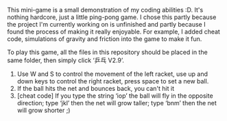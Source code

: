 This mini-game is a small demonstration of my coding abilities :D. It's nothing hardcore, just a little ping-pong game. I chose this partly because the project I'm currently working on is unfinished and partly because I found the process of making it really enjoyable. For example, I added cheat code, simulations of gravity and friction into the game to make it fun.

To play this game, all the files in this repository should be placed in the same folder, then simply click ‘乒乓 V2.9’. 
1) Use W and S to control the movement of the left racket, use up and down keys to control the right racket, press space to set a new ball.
2) If the ball hits the net and bounces back, you can't hit it
3) [cheat code] If you type the string ‘iop’ the ball will fly in the opposite direction; type ‘jkl’ then the net will grow taller; type ‘bnm’ then the net will grow shorter ;)
